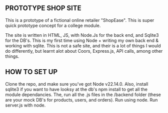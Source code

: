 ## PROTOTYPE SHOP SITE
This is a prototype of a fictional online retailer "ShopEase". This is super quick prototype concept for a college module.

The site is written in HTML, JS, with Node.Js for the back end, and Sqlite3 for the DB's. This is my first time using Node + writing my own back end & working with sqlite.
This is not a safe site, and their is a lot of things I would do differently, but learnt alot about Coors, Express.js, API calls, among other things.

## HOW TO SET UP
Clone the repo, and make sure you've got Node v22.14.0. Also, install sqlite3 if you want to have looksy at the db's
npm install to get all the module dependancies.
The, run all the .js files in the /backend folder (these are your mock DB's for products, users, and orders). Run using node.
Run server.js with node.
